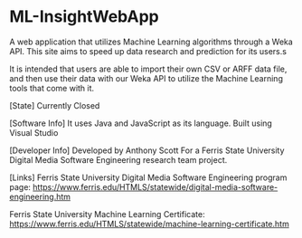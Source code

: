 # ML-InsightWebApp
A web application that utilizes Machine Learning algorithms through a Weka API. This site aims to speed up data research and prediction for its users.s

It is intended that users are able to import their own CSV or ARFF data file, and then use their data with our Weka API to utilize the Machine Learning tools that come with it.



[State]
Currently Closed 

[Software Info]
It uses Java and JavaScript as its language.
Built using Visual Studio

[Developer Info]
Developed by Anthony Scott
For a Ferris State University Digital Media Software Engineering research team project.

[Links]
Ferris State University Digital Media Software Engineering program page:
https://www.ferris.edu/HTMLS/statewide/digital-media-software-engineering.htm


Ferris State University Machine Learning Certificate:
https://www.ferris.edu/HTMLS/statewide/machine-learning-certificate.htm
